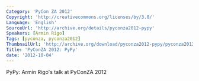 ```yaml
---
Category: 'PyCon ZA 2012'
Copyright: 'http://creativecommons.org/licenses/by/3.0/'
Language: 'English'
SourceUrl: 'http://archive.org/details/pyconza2012-pypy'
Speakers: [Armin Rigo]
Tags: [pyconza, pyconza2012]
ThumbnailUrl: 'http://archive.org/download/pyconza2012-pypy/pyconza2012-pypy.thumbs/PYCONZ-BALTIC-ARMINR-PYPY-00_000001.jpg'
Title: 'PyConZA 2012: PyPy'
date: '2012-10-04'
---
```

PyPy: Armin Rigo's talk at PyConZA 2012
